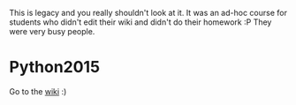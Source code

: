 This is legacy and you really shouldn't look at it. It was an ad-hoc course for students who didn't edit their wiki and didn't do their homework :P They were very busy people.

# Python2015

Go to the [wiki](../../wiki) :)
